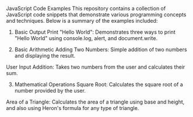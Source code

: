 JavaScript Code Examples
This repository contains a collection of JavaScript code snippets that demonstrate various programming concepts and techniques. Below is a summary of the examples included:

1. Basic Output
Print "Hello World": Demonstrates three ways to print "Hello World" using console.log, alert, and document.write.

2. Basic Arithmetic
Adding Two Numbers: Simple addition of two numbers and displaying the result.

User Input Addition: Takes two numbers from the user and calculates their sum.

3. Mathematical Operations
Square Root: Calculates the square root of a number provided by the user.

Area of a Triangle: Calculates the area of a triangle using base and height, and also using Heron's formula for any type of triangle.

